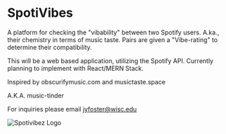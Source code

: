 # SpotiVibes
A platform for checking the "vibability" between two Spotify users. A.ka., their chemistry in terms of music taste. Pairs are given a "Vibe-rating" to determine their compatibility. 

This will be a web based application, utilizing the Spotify API. Currently planning to implement with React/MERN Stack. 

Inspired by obscurifymusic.com and musictaste.space

A.K.A. music-tinder

For inquiries please email jyfoster@wisc.edu 

![Spotivibez Logo](https://github.com/jyfoster3/SpotiVibez/blob/master/spotivibes-01-01.png)

